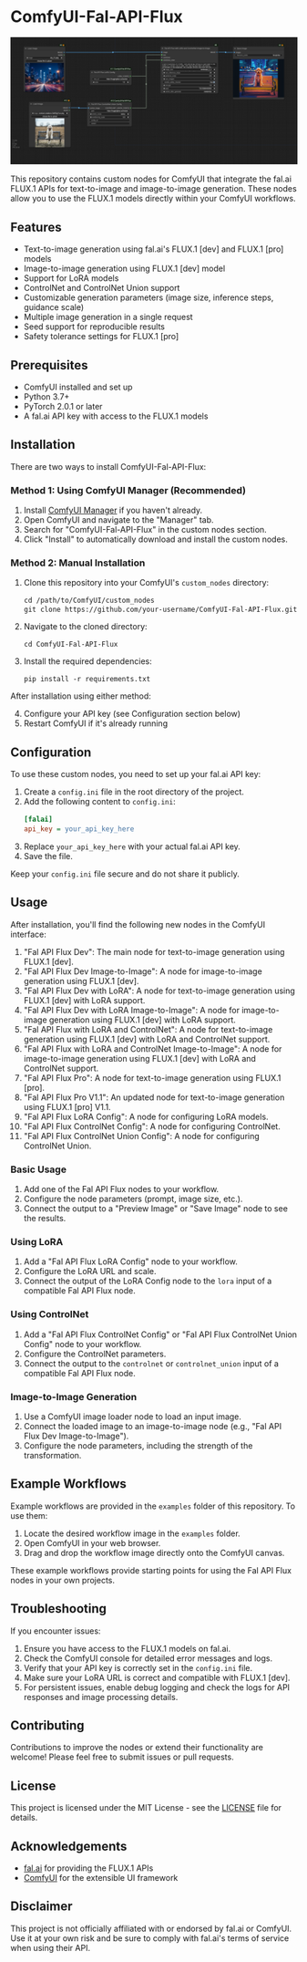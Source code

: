 # ComfyUI-Fal-API-Flux

![example workflow](examples/workflow_fal_api_flux_dev_with_lora_and_controlnet_image_to_image_node.png "Example workflow")

This repository contains custom nodes for ComfyUI that integrate the fal.ai FLUX.1 APIs for text-to-image and image-to-image generation. These nodes allow you to use the FLUX.1 models directly within your ComfyUI workflows.

## Features

- Text-to-image generation using fal.ai's FLUX.1 [dev] and FLUX.1 [pro] models
- Image-to-image generation using FLUX.1 [dev] model
- Support for LoRA models
- ControlNet and ControlNet Union support
- Customizable generation parameters (image size, inference steps, guidance scale)
- Multiple image generation in a single request
- Seed support for reproducible results
- Safety tolerance settings for FLUX.1 [pro]

## Prerequisites

- ComfyUI installed and set up
- Python 3.7+
- PyTorch 2.0.1 or later
- A fal.ai API key with access to the FLUX.1 models

## Installation

There are two ways to install ComfyUI-Fal-API-Flux:

### Method 1: Using ComfyUI Manager (Recommended)

1. Install [ComfyUI Manager](https://github.com/ltdrdata/ComfyUI-Manager) if you haven't already.
2. Open ComfyUI and navigate to the "Manager" tab.
3. Search for "ComfyUI-Fal-API-Flux" in the custom nodes section.
4. Click "Install" to automatically download and install the custom nodes.

### Method 2: Manual Installation

1. Clone this repository into your ComfyUI's `custom_nodes` directory:
   ```
   cd /path/to/ComfyUI/custom_nodes
   git clone https://github.com/your-username/ComfyUI-Fal-API-Flux.git
   ```
2. Navigate to the cloned directory:
   ```
   cd ComfyUI-Fal-API-Flux
   ```
3. Install the required dependencies:
   ```
   pip install -r requirements.txt
   ```

After installation using either method:

4. Configure your API key (see Configuration section below)
5. Restart ComfyUI if it's already running

## Configuration

To use these custom nodes, you need to set up your fal.ai API key:

1. Create a `config.ini` file in the root directory of the project.
2. Add the following content to `config.ini`:
   ```ini
   [falai]
   api_key = your_api_key_here
   ```
3. Replace `your_api_key_here` with your actual fal.ai API key.
4. Save the file.

Keep your `config.ini` file secure and do not share it publicly.

## Usage

After installation, you'll find the following new nodes in the ComfyUI interface:

1. "Fal API Flux Dev": The main node for text-to-image generation using FLUX.1 [dev].
2. "Fal API Flux Dev Image-to-Image": A node for image-to-image generation using FLUX.1 [dev].
3. "Fal API Flux Dev with LoRA": A node for text-to-image generation using FLUX.1 [dev] with LoRA support.
4. "Fal API Flux Dev with LoRA Image-to-Image": A node for image-to-image generation using FLUX.1 [dev] with LoRA support.
5. "Fal API Flux with LoRA and ControlNet": A node for text-to-image generation using FLUX.1 [dev] with LoRA and ControlNet support.
6. "Fal API Flux with LoRA and ControlNet Image-to-Image": A node for image-to-image generation using FLUX.1 [dev] with LoRA and ControlNet support.
7. "Fal API Flux Pro": A node for text-to-image generation using FLUX.1 [pro].
8. "Fal API Flux Pro V1.1": An updated node for text-to-image generation using FLUX.1 [pro] V1.1.
9. "Fal API Flux LoRA Config": A node for configuring LoRA models.
10. "Fal API Flux ControlNet Config": A node for configuring ControlNet.
11. "Fal API Flux ControlNet Union Config": A node for configuring ControlNet Union.

### Basic Usage

1. Add one of the Fal API Flux nodes to your workflow.
2. Configure the node parameters (prompt, image size, etc.).
3. Connect the output to a "Preview Image" or "Save Image" node to see the results.

### Using LoRA

1. Add a "Fal API Flux LoRA Config" node to your workflow.
2. Configure the LoRA URL and scale.
3. Connect the output of the LoRA Config node to the `lora` input of a compatible Fal API Flux node.

### Using ControlNet

1. Add a "Fal API Flux ControlNet Config" or "Fal API Flux ControlNet Union Config" node to your workflow.
2. Configure the ControlNet parameters.
3. Connect the output to the `controlnet` or `controlnet_union` input of a compatible Fal API Flux node.

### Image-to-Image Generation

1. Use a ComfyUI image loader node to load an input image.
2. Connect the loaded image to an image-to-image node (e.g., "Fal API Flux Dev Image-to-Image").
3. Configure the node parameters, including the strength of the transformation.

## Example Workflows

Example workflows are provided in the `examples` folder of this repository. To use them:

1. Locate the desired workflow image in the `examples` folder.
2. Open ComfyUI in your web browser.
3. Drag and drop the workflow image directly onto the ComfyUI canvas.

These example workflows provide starting points for using the Fal API Flux nodes in your own projects.

## Troubleshooting

If you encounter issues:

1. Ensure you have access to the FLUX.1 models on fal.ai.
2. Check the ComfyUI console for detailed error messages and logs.
3. Verify that your API key is correctly set in the `config.ini` file.
4. Make sure your LoRA URL is correct and compatible with FLUX.1 [dev].
5. For persistent issues, enable debug logging and check the logs for API responses and image processing details.

## Contributing

Contributions to improve the nodes or extend their functionality are welcome! Please feel free to submit issues or pull requests.

## License

This project is licensed under the MIT License - see the [LICENSE](LICENSE) file for details.

## Acknowledgements

- [fal.ai](https://fal.ai) for providing the FLUX.1 APIs
- [ComfyUI](https://github.com/comfyanonymous/ComfyUI) for the extensible UI framework

## Disclaimer

This project is not officially affiliated with or endorsed by fal.ai or ComfyUI. Use it at your own risk and be sure to comply with fal.ai's terms of service when using their API.